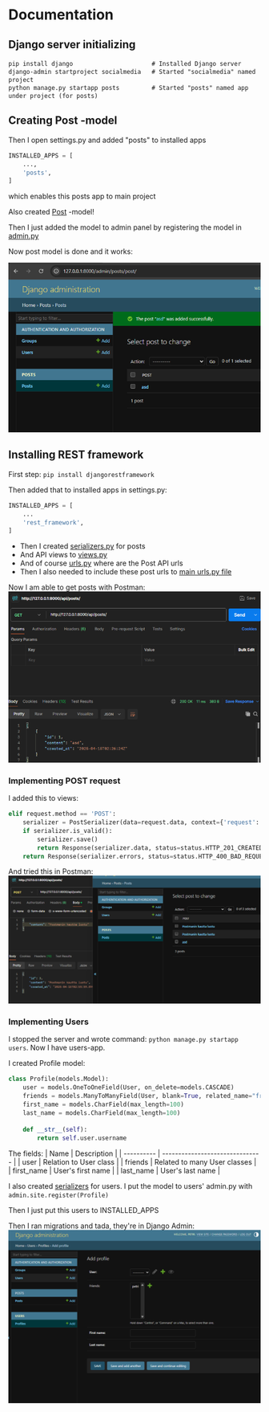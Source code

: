 # Documentation 

## Django server initializing

```
pip install django                      # Installed Django server
django-admin startproject socialmedia   # Started "socialmedia" named project
python manage.py startapp posts         # Started "posts" named app under project (for posts)
```

## Creating Post -model

Then I open settings.py and added "posts" to installed apps

```python
INSTALLED_APPS = [
    ...,
    'posts',
]
```

which enables this posts app to main project

Also created [Post](socialmedia/posts/models.py) -model!

Then I just added the model to admin panel by registering the model in [admin.py](socialmedia/posts/admin.py)

Now post model is done and it works:

![Post in Django Admin](screenshots/1_post_works.png)

## Installing REST framework

First step: ```pip install djangorestframework```

Then added that to installed apps in settings.py:

```python
INSTALLED_APPS = [
    ...
    'rest_framework',
]
```

- Then I created [serializers.py](socialmedia/posts/serializers.py) for posts
- And API views to [views.py](socialmedia/posts/views.py)
- And of course [urls.py](socialmedia/posts/urls.py) where are the Post API urls
- Then I also needed to include these post urls to [main urls.py file](socialmedia/socialmedia/urls.py)

Now I am able to get posts with Postman:
![Postman](screenshots/2_postman_get_posts.png)

### Implementing POST request

I added this to views:
```python
elif request.method == 'POST':
    serializer = PostSerializer(data=request.data, context={'request': request})
    if serializer.is_valid():
        serializer.save()
        return Response(serializer.data, status=status.HTTP_201_CREATED)
    return Response(serializer.errors, status=status.HTTP_400_BAD_REQUEST)
```

And tried this in Postman:
![Postman POST request](screenshots/3_post_request.png)

### Implementing Users

I stopped the server and wrote command: ```python manage.py startapp users```. Now I have users-app.

I created Profile model:

```python
class Profile(models.Model):
    user = models.OneToOneField(User, on_delete=models.CASCADE)
    friends = models.ManyToManyField(User, blank=True, related_name="friend_profiles")
    first_name = models.CharField(max_length=100)
    last_name = models.CharField(max_length=100)

    def __str__(self):
        return self.user.username
```

The fields:
| Name       | Description                     |
| ---------- | ------------------------------- |
| user       | Relation to User class          |
| friends    | Related to many User classes    |
| first_name | User's first name               |
| last_name  | User's last name                |

I also created [serializers](socialmedia/users/serializers.py) for users. I put the model to users' admin.py with ```admin.site.register(Profile)```

Then I just put this users to INSTALLED_APPS

Then I ran migrations and tada, they're in Django Admin:
![Users](screenshots/4_users.png)